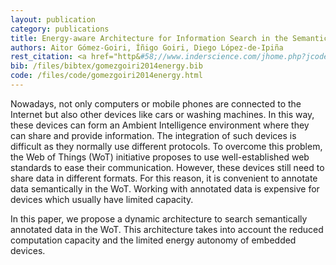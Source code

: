 ```yaml
--- 
layout: publication
category: publications
title: Energy-aware Architecture for Information Search in the Semantic Web of Things
authors: Aitor Gómez-Goiri, Íñigo Goiri, Diego López-de-Ipiña
rest_citation: <a href="http&#58;//www.inderscience.com/jhome.php?jcode=ijwgs">International Journal of Web and Grid Services</a>, <a href="http://www.inderscience.com/info/inarticle.php?artid=60252">Vol.10, No.2/3, pp.192–217</a>, 2014. DOI&#58; <a href="http://dx.doi.org/10.1504/IJWGS.2014.060252">10.1504/IJWGS.2014.060252</a>.
bib: /files/bibtex/gomezgoiri2014energy.bib
code: /files/code/gomezgoiri2014energy.html
--- 
```


Nowadays, not only computers or mobile phones are connected to the Internet but also other devices like cars or washing machines.
In this way, these devices can form an Ambient Intelligence environment where they can share and provide information.
The integration of such devices is difficult as they normally use different protocols.
To overcome this problem, the Web of Things (WoT) initiative proposes to use well-established web standards to ease their communication.
However, these devices still need to share data in different formats.
For this reason, it is convenient to annotate data semantically in the WoT.
Working with annotated data is expensive for devices which usually have limited capacity.

In this paper, we propose a dynamic architecture to search semantically annotated data in the WoT.
This architecture takes into account the reduced computation capacity and the limited energy autonomy of embedded devices.
